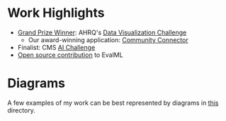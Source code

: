 # Work Highlights

* [Grand Prize Winner](https://www.linkedin.com/feed/update/urn:li:activity:6633396830107422720/): AHRQ's [Data Visualization Challenge](https://www.ahrq.gov/challenges/past/sdoh/index.html)
    * Our award-winning application: [Community Connector](https://communityconnector.mathematica.org/)
* Finalist: CMS [AI Challenge](https://www.cms.gov/priorities/innovation/innovation-models/artificial-intelligence-health-outcomes-challenge)
* [Open source contribution](https://github.com/alteryx/evalml/pull/2001) to EvalML

# Diagrams

A few examples of my work can be best represented by diagrams in [this](diagrams/README.md) directory.